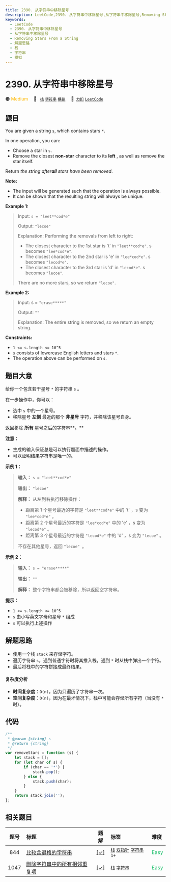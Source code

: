 ```yaml
---
title: 2390. 从字符串中移除星号
description: LeetCode,2390. 从字符串中移除星号,从字符串中移除星号,Removing Stars From a String,解题思路,栈,字符串,模拟
keywords:
  - LeetCode
  - 2390. 从字符串中移除星号
  - 从字符串中移除星号
  - Removing Stars From a String
  - 解题思路
  - 栈
  - 字符串
  - 模拟
---
```


# 2390. 从字符串中移除星号

🟠 <font color=#ffb800>Medium</font>&emsp; 🔖&ensp; [`栈`](/tag/stack.md) [`字符串`](/tag/string.md) [`模拟`](/tag/simulation.md)&emsp; 🔗&ensp;[`力扣`](https://leetcode.cn/problems/removing-stars-from-a-string) [`LeetCode`](https://leetcode.com/problems/removing-stars-from-a-string)

## 题目

You are given a string `s`, which contains stars `*`.

In one operation, you can:

- Choose a star in `s`.
- Remove the closest **non-star** character to its **left** , as well as remove the star itself.

Return _the string after**all** stars have been removed_.

**Note:**

- The input will be generated such that the operation is always possible.
- It can be shown that the resulting string will always be unique.

**Example 1:**

> Input: `s = "leet**cod*e"`
>
> Output: `"lecoe"`
>
> Explanation: Performing the removals from left to right:
>
> - The closest character to the 1st star is 't' in `"leet**cod*e"`. s becomes `"lee*cod*e"`.
> - The closest character to the 2nd star is 'e' in `"lee*cod*e"`. s becomes `"lecod*e"`.
> - The closest character to the 3rd star is 'd' in `"lecod*e"`. s becomes `"lecoe"`.
>
> There are no more stars, so we return `"lecoe"`.

**Example 2:**

> Input: s = `"erase*****"`
>
> Output: `""`
>
> Explanation: The entire string is removed, so we return an empty string.

**Constraints:**

- `1 <= s.length <= 10^5`
- `s` consists of lowercase English letters and stars `*`.
- The operation above can be performed on `s`.

## 题目大意

给你一个包含若干星号 `*` 的字符串 `s` 。

在一步操作中，你可以：

- 选中 `s` 中的一个星号。
- 移除星号 **左侧** 最近的那个 **非星号** 字符，并移除该星号自身。

返回移除 **所有** 星号之后的字符串**。**

**注意：**

- 生成的输入保证总是可以执行题面中描述的操作。
- 可以证明结果字符串是唯一的。

**示例 1：**

> **输入：** `s = "leet**cod*e"`
>
> **输出：** `"lecoe"`
>
> **解释：** 从左到右执行移除操作：
>
> - 距离第 1 个星号最近的字符是 `"leet**cod*e"` 中的 't' ，s 变为 `"lee*cod*e"` 。
> - 距离第 2 个星号最近的字符是 `"lee*cod*e"` 中的 'e' ，s 变为 `"lecod*e"` 。
> - 距离第 3 个星号最近的字符是 `"lecod*e"` 中的 'd' ，s 变为 `"lecoe"` 。
>
> 不存在其他星号，返回 `"lecoe" `。

**示例 2：**

> **输入：** `s = "erase*****"`
>
> **输出：** `""`
>
> **解释：** 整个字符串都会被移除，所以返回空字符串。

**提示：**

- `1 <= s.length <= 10^5`
- `s` 由小写英文字母和星号 `*` 组成
- `s` 可以执行上述操作

## 解题思路

- 使用一个栈 `stack` 来存储字符。
- 遍历字符串 `s`，遇到普通字符时将其推入栈，遇到 `*` 时从栈中弹出一个字符。
- 最后将栈中的字符拼接成最终结果。

#### 复杂度分析

- **时间复杂度**：`O(n)`，因为只遍历了字符串一次。
- **空间复杂度**：`O(n)`，因为在最坏情况下，栈中可能会存储所有字符（当没有 `*` 时）。

## 代码

```javascript
/**
 * @param {string} s
 * @return {string}
 */
var removeStars = function (s) {
	let stack = [];
	for (let char of s) {
		if (char == '*') {
			stack.pop();
		} else {
			stack.push(char);
		}
	}
	return stack.join('');
};
```

## 相关题目

<!-- prettier-ignore -->
| 题号 | 标题 | 题解 | 标签 | 难度 |
| :------: | :------ | :------: | :------ | :------ |
| 844 | [比较含退格的字符串](https://leetcode.com/problems/backspace-string-compare) | [[✓]](/problem/0844.md) |  [`栈`](/tag/stack.md) [`双指针`](/tag/two-pointers.md) [`字符串`](/tag/string.md) `1+` | <font color=#15bd66>Easy</font> |
| 1047 | [删除字符串中的所有相邻重复项](https://leetcode.com/problems/remove-all-adjacent-duplicates-in-string) | [[✓]](/problem/1047.md) |  [`栈`](/tag/stack.md) [`字符串`](/tag/string.md) | <font color=#15bd66>Easy</font> |
